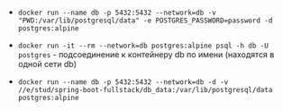 * `docker run --name db -p 5432:5432 --network=db -v "PWD:/var/lib/postgresql/data" -e POSTGRES_PASSWORD=password -d postgres:alpine`

* `docker run -it --rm --network=db postgres:alpine psql -h db -U postgres` - подсоединение к контейнеру db по имени (находятся в одной сети db)
* `docker run --name db -p 5432:5432 --network=db -d -v //e/stud/spring-boot-fullstack/db_data:/var/lib/postgresql/data postgres:alpine`